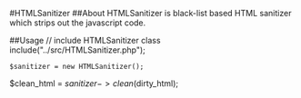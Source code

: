 #HTMLSanitizer
##About
HTMLSanitizer is black-list based HTML sanitizer which strips out the javascript code.

##Usage
	// include HTMLSanitizer class
  include("../src/HTMLSanitizer.php");
	
	$sanitizer = new HTMLSanitizer();
  $clean_html = $sanitizer->clean($dirty_html);
